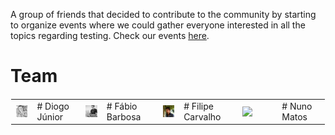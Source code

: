 
A group of friends that decided to contribute to the community by starting to organize events where we could gather everyone interested in all the topics regarding testing. 
Check our events <a href="https://portotestersmeetup.eventbrite.com" target="_blank">here</a>.

# Team

<table width="500px" height="100%" border="1" style="border-color: transparent">

<tr>

<td>
<img src="images/organization/diogo_junior.jpg" width="48" align="left"/>
</td>
<td>
# Diogo Júnior
</td>

<td>
<img src="images/organization/fabio_barbosa.jpg" width="48" align="left"/>
</td>
<td>
# Fábio Barbosa
</td>

<td>
<img src="images/organization/filipe_carvalho.jpg" width="48" align="left"/>
</td>
<td>
# Filipe Carvalho
</td>

<td>
<img src="images/organization/nuno_matos.jpg" width="48" align="left"/>
</td>
<td>
# Nuno Matos
</td>

</tr>

</table>
